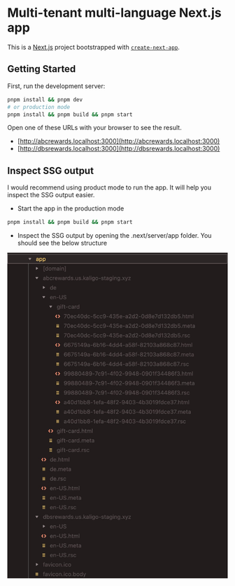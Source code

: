 # Multi-tenant multi-language Next.js app

This is a [Next.js](https://nextjs.org/) project bootstrapped with [`create-next-app`](https://github.com/vercel/next.js/tree/canary/packages/create-next-app).

## Getting Started

First, run the development server:

```bash
pnpm install && pnpm dev
# or production mode
pnpm install && pnpm build && pnpm start
```

Open one of these URLs with your browser to see the result.

- [http://abcrewards.localhost:3000](http://abcrewards.localhost:3000)
- [http://dbsrewards.localhost:3000](http://dbsrewards.localhost:3000)

## Inspect SSG output

I would recommend using product mode to run the app. It will help you inspect the SSG output easier.

- Start the app in the production mode

```bash
pnpm install && pnpm build && pnpm start
```

- Inspect the SSG output by opening the .next/server/app folder. You should see the below structure

![image](readme-assets/ssg-output.jpg)
